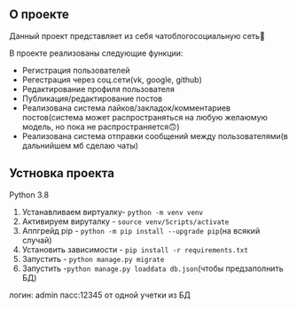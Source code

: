 ## О проекте
Данный проект представляет из себя чатоблогосоциальную сеть🙂 
 
 В проекте реализованы следующие функции:

- Регистрация пользователей
- Регестрация через соц.сети(vk, google, github)
- Редактирование профиля пользователя
- Публикация/редактирование постов
- Реализована система лайков/закладок/комментариев постов(система может распространяться на любую желаюмую модель, но пока не распространяется🙃) 
- Реализована система отправки сообщений между пользователями(в дальнийшем мб сделаю чаты)

## Устновка проекта
Python 3.8
1. Устанавливаем виртуалку-  `python -m venv venv`
2. Активируем вируталку - `source venv/Scripts/activate`
3. Аппгрейд pip - `python -m pip install --upgrade pip`(на всякий случай)
4. Установить зависимости - `pip install -r requirements.txt`
5. Запустить - `python manage.py migrate`
6. Запустить -`python manage.py loaddata db.json`(чтобы предзаполнить БД)

логин: admin
пасс:12345
от одной учетки из БД
